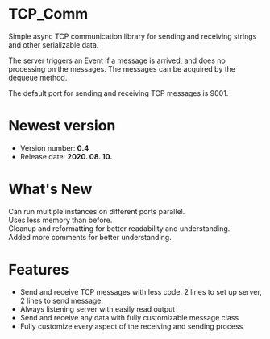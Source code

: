 # TCP_Comm

Simple async TCP communication library for sending and receiving strings and other serializable data.

The server triggers an Event if a message is arrived, and does no processing on the messages.
The messages can be acquired by the dequeue method.

The default port for sending and receiving TCP messages is 9001.

# Newest version
 * Version number: **0.4**
 * Release date: **2020. 08. 10.**

# What's New
Can run multiple instances on different ports parallel. <br>
Uses less memory than before. <br>
Cleanup and reformatting for better readability and understanding. <br>
Added more comments for better understanding. <br>

# Features
- Send and receive TCP messages with less code. 2 lines to set up server, 2 lines to send message.
- Always listening server with easily read output
- Send and receive any data with fully customizable message class
- Fully customize every aspect of the receiving and sending process
